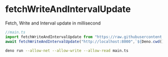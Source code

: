# fetchWriteAndIntervalUpdate
Fetch, Write and Interval update in millisecond
```typescript
//main.ts
import fetchWriteAndIntervalUpdate from "https://raw.githubusercontent.com/OverGlass/fetchWriteAndIntervalUpdate/v0.0.1/fetchWriteAndIntervalUpdate.ts"
await fetchWriteAndIntervalUpdate("http://localhost:8000",`${Deno.cwd()}/db.json`, 5000)
```
```sh
deno run --allow-net --allow-write --allow-read main.ts
```
